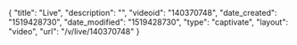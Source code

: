 {
    "title": "Live",
    "description": "",
    "videoid": "140370748",
    "date_created": "1519428730",
    "date_modified": "1519428730",
    "type": "captivate",
    "layout": "video",
    "url": "\/v\/live\/140370748"
}